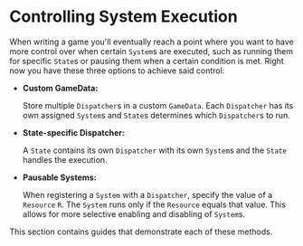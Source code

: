 # Controlling System Execution

When writing a game you'll eventually reach a point where you want to have more control over when certain `System`s are executed, such as running them for specific `State`s or pausing them when a certain condition is met. Right now you have these three options to achieve said control:  


* **Custom GameData:**

    Store multiple `Dispatcher`s in a custom `GameData`. Each `Dispatcher` has its own assigned `System`s and `State`s determines which `Dispatcher`s to run.

* **State-specific Dispatcher:**

    A `State` contains its own `Dispatcher` with its own `System`s and the `State` handles the execution.

* **Pausable Systems:**

    When registering a `System` with a `Dispatcher`, specify the value of a `Resource` `R`. The `System` runs only if the `Resource` equals that value. This allows for more selective enabling and disabling of `System`s.

This section contains guides that demonstrate each of these methods.
